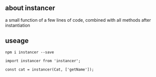 ## about instancer

a small function of a few lines of code, combined with all methods after instantiation

## useage

```
npm i instancer --save
```

```
import instancer from 'instancer';

const cat = instancer(Cat, ['getName']);
```